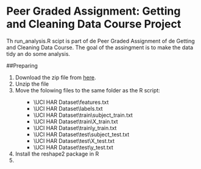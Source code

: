 # Peer Graded Assignment: Getting and Cleaning Data Course Project
Th run_analysis.R scipt is part of de Peer Graded Assignment of de Getting and Cleaning Data Course. The goal of the assingment is to make the data tidy an do some analysis.

##Preparing
  <ol>
    <li>Download the zip file from <a     href="https://d396qusza40orc.cloudfront.net/getdata%2Fprojectfiles%2FUCI%20HAR%20Dataset.zip">here</a>.</li> 
    <li>Unzip the file</li> 
    <li>Move the folowing files to the same folder as the R script:</li>
  <ul><ul>
    <li>\UCI HAR Dataset\features.txt</li>
    <li>\UCI HAR Dataset\labels.txt</li>
    <li>\UCI HAR Dataset\train\subject_train.txt</li>  
    <li>\UCI HAR Dataset\train\X_train.txt</li>
    <li>\UCI HAR Dataset\train\y_train.txt</li>
    <li>\UCI HAR Dataset\test\subject_test.txt</li>
    <li>\UCI HAR Dataset\test\X_test.txt</li>
 	  <li>\UCI HAR Dataset\test\y_test.txt</li>
 	</ul></ul>
 	  <li>Install the reshape2 package in R<li>
 	</ol>
  
